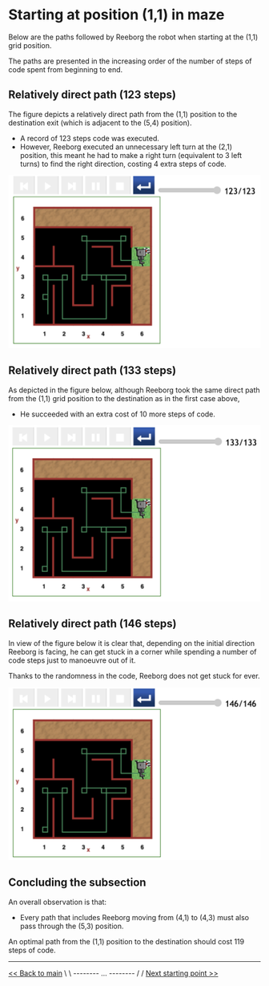 # Starting at position (1,1) in maze

Below are the paths followed by Reeborg the robot when starting at the (1,1) grid position.

The paths are presented in the increasing order of the number of steps of code spent from beginning to end.

## Relatively direct path (123 steps)

The figure depicts a relatively direct path from the (1,1) position to the destination exit (which is adjacent to the (5,4) position).

- A record of 123 steps code was executed.
- However, Reeborg executed an unnecessary left turn at the (2,1) position, this meant he had to make a right turn (equivalent to 3 left turns) to find the right direction, costing 4 extra steps of code.

![Figure: Direct path from 1,1](../img/start-at-1-1/start@-1,1-direct-manouvre.png)

## Relatively direct path (133 steps)

As depicted in the figure below, although Reeborg took the same direct path from the (1,1) grid position to the destination as in the first case above,

- He succeeded with an extra cost of 10 more steps of code.

![Figure: Direct path from 1,1](../img/start-at-1-1/start@-1,1-direct-manouvre-x10.png)

## Relatively direct path (146 steps)

In view of the figure below it is clear that, depending on the initial direction Reeborg is facing, he can get stuck in a corner while spending a number of code steps just to manoeuvre out of it.

Thanks to the randomness in the code, Reeborg does not get stuck for ever.

![Figure: Relatively direct - stuck at the beginning](../img/start-at-1-1/start-1,1-rel-direct-146.png)

## Concluding the subsection

An overall observation is that:

- Every path that includes Reeborg moving from (4,1) to (4,3) must also pass through the (5,3) position.

An optimal path from the (1,1) position to the destination should cost 119 steps of code.

---

[<< Back to main](../README.md) \ \ -------- ... -------- / / [Next starting point >>](<starting-at-(1,2)-position.md>)
